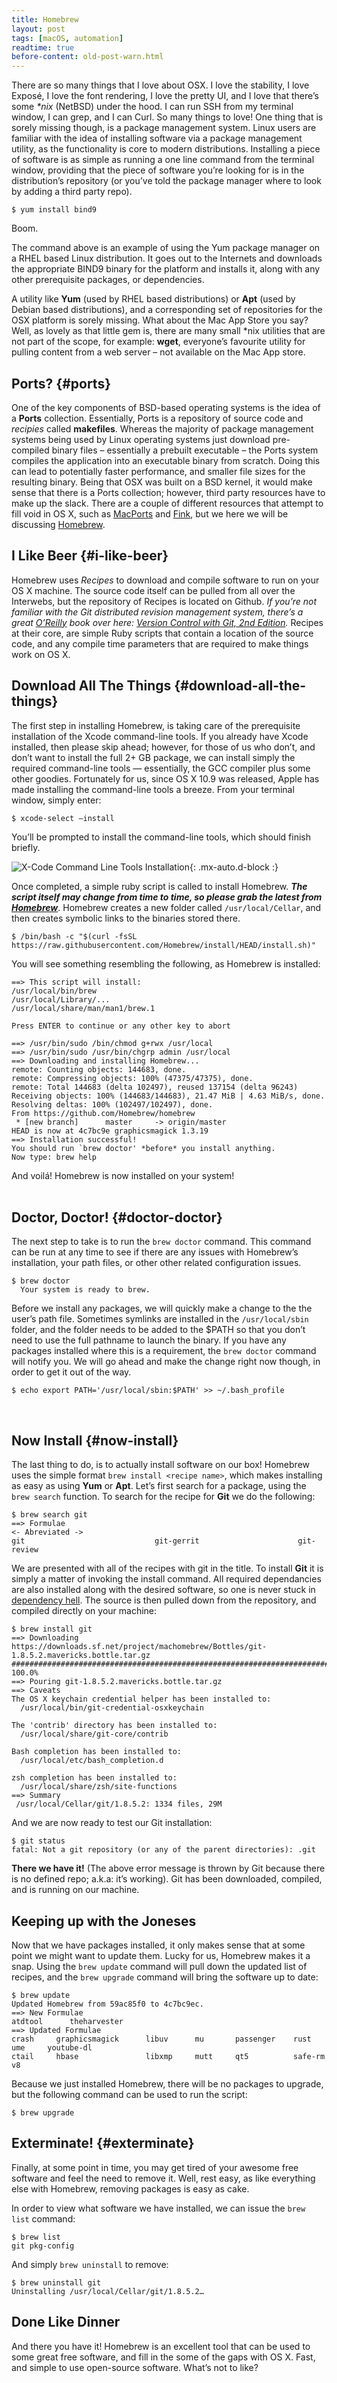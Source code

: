 ```yaml
---
title: Homebrew
layout: post
tags: [macOS, automation]
readtime: true
before-content: old-post-warn.html
---
```

There are so many things that I love about OSX. I love the stability, I love Exposé, I love the font rendering, I love the pretty UI, and I love that there’s some _*nix_ (NetBSD) under the hood. I can run SSH from my terminal window, I can grep, and I can Curl. So many things to love! One thing that is sorely missing though, is a package management system. Linux users are familiar with the idea of installing software via a package management utility, as the functionality is core to modern distributions. Installing a piece of software is as simple as running a one line command from the terminal window, providing that the piece of software you’re looking for is in the distribution’s repository (or you’ve told the package manager where to look by adding a third party repo).

```
$ yum install bind9
```

Boom.

The command above is an example of using the Yum package manager on a RHEL based Linux distribution. It goes out to the Internets and downloads the appropriate BIND9 binary for the platform and installs it, along with any other prerequisite packages, or dependencies.

A utility like **Yum** (used by RHEL based distributions) or **Apt** (used by Debian based distributions), and a corresponding set of repositories for the OSX platform is sorely missing. What about the Mac App Store you say? Well, as lovely as that little gem is, there are many small *nix utilities that are not part of the scope, for example: **wget**, everyone’s favourite utility for pulling content from a web server – not available on the Mac App store.

## Ports? {#ports}

One of the key components of BSD-based operating systems is the idea of a **Ports** collection. Essentially, Ports is a repository of source code and _recipies_ called **makefiles**. Whereas the majority of package management systems being used by Linux operating systems just download pre-compiled binary files – essentially a prebuilt executable – the Ports system compiles the application into an executable binary from scratch. Doing this can lead to potentially faster performance, and smaller file sizes for the resulting binary. Being that OSX was built on a BSD kernel, it would make sense that there is a Ports collection; however, third party resources have to make up the slack. There are a couple of different resources that attempt to fill void in OS X, such as [MacPorts](https://www.macports.org) and [Fink](http://www.finkproject.org), but we here we will be discussing [Homebrew](http://brew.sh).

## I Like Beer {#i-like-beer}

Homebrew uses _Recipes_ to download and compile software to run on your OS X machine. The source code itself can be pulled from all over the Interwebs, but the repository of Recipes is located on Github. _If you’re not familiar with the Git distributed revision management system, there’s a great [O’Reilly](http://www.oreilly.com) book over here: [Version Control with Git, 2nd Edition](http://shop.oreilly.com/product/0636920022862.do)._ Recipes at their core, are simple Ruby scripts that contain a location of the source code, and any compile time parameters that are required to make things work on OS X.

## Download All The Things {#download-all-the-things}

The first step in installing Homebrew, is taking care of the prerequisite installation of the Xcode command-line tools. If you already have Xcode installed, then please skip ahead; however, for those of us who don’t, and don’t want to install the full 2+ GB package, we can install simply the required command-line tools — essentially, the GCC compiler plus some other goodies. Fortunately for us, since OS X 10.9 was released, Apple has made installing the command-line tools a breeze. From your terminal window, simply enter:

```
$ xcode-select —install
```

You’ll be prompted to install the command-line tools, which should finish briefly.

![X-Code Command Line Tools Installation](/assets/img/xcode-select.png){: .mx-auto.d-block :}

Once completed, a simple ruby script is called to install Homebrew. **_The script itself may change from time to time, so please grab the latest from [Homebrew](http://brew.sh)_**. Homebrew creates a new folder called `/usr/local/Cellar`, and then creates symbolic links to the binaries stored there.

```
$ /bin/bash -c "$(curl -fsSL https://raw.githubusercontent.com/Homebrew/install/HEAD/install.sh)"
```

You will see something resembling the following, as Homebrew is installed:

```
==> This script will install:
/usr/local/bin/brew
/usr/local/Library/...
/usr/local/share/man/man1/brew.1

Press ENTER to continue or any other key to abort

==> /usr/bin/sudo /bin/chmod g+rwx /usr/local
==> /usr/bin/sudo /usr/bin/chgrp admin /usr/local
==> Downloading and installing Homebrew...
remote: Counting objects: 144683, done.
remote: Compressing objects: 100% (47375/47375), done.
remote: Total 144683 (delta 102497), reused 137154 (delta 96243)
Receiving objects: 100% (144683/144683), 21.47 MiB | 4.63 MiB/s, done.
Resolving deltas: 100% (102497/102497), done.
From https://github.com/Homebrew/homebrew
 * [new branch]      master     -> origin/master
HEAD is now at 4c7bc9e graphicsmagick 1.3.19
==> Installation successful!
You should run `brew doctor' *before* you install anything.
Now type: brew help
```

And voilá! Homebrew is now installed on your system!
<br><br>

## Doctor, Doctor! {#doctor-doctor}

The next step to take is to run the `brew doctor` command. This command can be run at any time to see if there are any issues with Homebrew’s installation, your path files, or other other related configuration issues.

```
$ brew doctor
  Your system is ready to brew.
```

Before we install any packages, we will quickly make a change to the the user’s path file. Sometimes symlinks are installed in the `/usr/local/sbin` folder, and the folder needs to be added to the $PATH so that you don’t need to use the full pathname to launch the binary. If you have any packages installed where this is a requirement, the `brew doctor` command will notify you. We will go ahead and make the change right now though, in order to get it out of the way.

```
$ echo export PATH='/usr/local/sbin:$PATH' >> ~/.bash_profile
```
<br>

## Now Install {#now-install}

The last thing to do, is to actually install software on our box! Homebrew uses the simple format `brew install <recipe name>`, which makes installing as easy as using **Yum** or **Apt**. Let’s first search for a package, using the `brew search` function. To search for the recipe for **Git** we do the following:

```
$ brew search git
==> Formulae
<- Abreviated -> 
git                             git-gerrit                      git-review                    
```

We are presented with all of the recipes with git in the title. To install **Git** it is simply a matter of invoking the install command. All required dependancies are also installed along with the desired software, so one is never stuck in [dependency hell](https://en.wikipedia.org/wiki/Dependency_hell). The source is then pulled down from the repository, and compiled directly on your machine:

```
$ brew install git
==> Downloading https://downloads.sf.net/project/machomebrew/Bottles/git-1.8.5.2.mavericks.bottle.tar.gz
######################################################################## 100.0%
==> Pouring git-1.8.5.2.mavericks.bottle.tar.gz
==> Caveats
The OS X keychain credential helper has been installed to:
  /usr/local/bin/git-credential-osxkeychain

The 'contrib' directory has been installed to:
  /usr/local/share/git-core/contrib

Bash completion has been installed to:
  /usr/local/etc/bash_completion.d

zsh completion has been installed to:
  /usr/local/share/zsh/site-functions
==> Summary
 /usr/local/Cellar/git/1.8.5.2: 1334 files, 29M
```

And we are now ready to test our Git installation:

```
$ git status
fatal: Not a git repository (or any of the parent directories): .git
```

**There we have it!** (The above error message is thrown by Git because there is no defined repo; a.k.a: it’s working). Git has been downloaded, compiled, and is running on our machine.

## Keeping up with the Joneses

Now that we have packages installed, it only makes sense that at some point we might want to update them. Lucky for us, Homebrew makes it a snap. Using the `brew update` command will pull down the updated list of recipes, and the `brew upgrade` command will bring the software up to date:

```
$ brew update
Updated Homebrew from 59ac85f0 to 4c7bc9ec.
==> New Formulae
atdtool      theharvester
==> Updated Formulae
crash     graphicsmagick      libuv      mu       passenger    rust        ume     youtube-dl
ctail     hbase               libxmp     mutt     qt5          safe-rm     v8
```

Because we just installed Homebrew, there will be no packages to upgrade, but the following command can be used to run the script:

```
$ brew upgrade
```

## Exterminate! {#exterminate}

Finally, at some point in time, you may get tired of your awesome free software and feel the need to remove it. Well, rest easy, as like everything else with Homebrew, removing packages is easy as cake.

In order to view what software we have installed, we can issue the `brew list` command:

```
$ brew list
git pkg-config
```

And simply `brew uninstall` to remove:

```
$ brew uninstall git
Uninstalling /usr/local/Cellar/git/1.8.5.2…
```

## Done Like Dinner

And there you have it! Homebrew is an excellent tool that can be used to some great free software, and fill in the some of the gaps with OS X. Fast, and simple to use open-source software. What’s not to like?